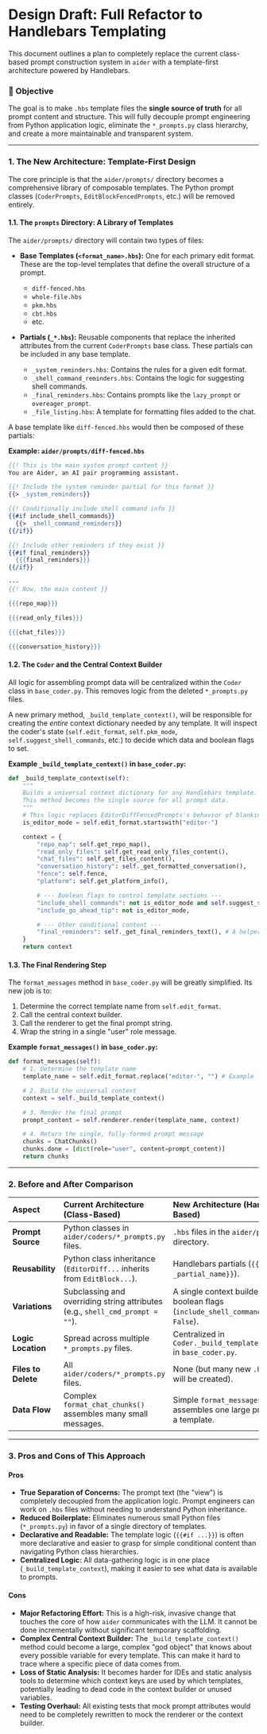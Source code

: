 # Design Draft: Full Refactor to Handlebars Templating

This document outlines a plan to completely replace the current class-based prompt construction system in `aider` with a template-first architecture powered by Handlebars.

### 🎯 Objective

The goal is to make `.hbs` template files the **single source of truth** for all prompt content and structure. This will fully decouple prompt engineering from Python application logic, eliminate the `*_prompts.py` class hierarchy, and create a more maintainable and transparent system.

---

### 1. The New Architecture: Template-First Design

The core principle is that the `aider/prompts/` directory becomes a comprehensive library of composable templates. The Python prompt classes (`CoderPrompts`, `EditBlockFencedPrompts`, etc.) will be removed entirely.

#### 1.1. The `prompts` Directory: A Library of Templates

The `aider/prompts/` directory will contain two types of files:

*   **Base Templates (`<format_name>.hbs`):** One for each primary edit format. These are the top-level templates that define the overall structure of a prompt.
    *   `diff-fenced.hbs`
    *   `whole-file.hbs`
    *   `pkm.hbs`
    *   `cbt.hbs`
    *   etc.

*   **Partials (`_*.hbs`):** Reusable components that replace the inherited attributes from the current `CoderPrompts` base class. These partials can be included in any base template.
    *   `_system_reminders.hbs`: Contains the rules for a given edit format.
    *   `_shell_command_reminders.hbs`: Contains the logic for suggesting shell commands.
    *   `_final_reminders.hbs`: Contains prompts like the `lazy_prompt` or `overeager_prompt`.
    *   `_file_listing.hbs`: A template for formatting files added to the chat.

A base template like `diff-fenced.hbs` would then be composed of these partials:

**Example: `aider/prompts/diff-fenced.hbs`**
```handlebars
{{! This is the main system prompt content }}
You are Aider, an AI pair programming assistant.

{{! Include the system reminder partial for this format }}
{{> _system_reminders}}

{{! Conditionally include shell command info }}
{{#if include_shell_commands}}
  {{> _shell_command_reminders}}
{{/if}}

{{! Include other reminders if they exist }}
{{#if final_reminders}}
  {{{final_reminders}}}
{{/if}}

---
{{! Now, the main content }}

{{{repo_map}}}

{{{read_only_files}}}

{{{chat_files}}}

{{{conversation_history}}}
```

#### 1.2. The `Coder` and the Central Context Builder

All logic for assembling prompt data will be centralized within the `Coder` class in `base_coder.py`. This removes logic from the deleted `*_prompts.py` files.

A new primary method, `_build_template_context()`, will be responsible for creating the *entire* context dictionary needed by any template. It will inspect the coder's state (`self.edit_format`, `self.pkm_mode`, `self.suggest_shell_commands`, etc.) to decide which data and boolean flags to set.

**Example `_build_template_context()` in `base_coder.py`:**
```python
def _build_template_context(self):
    """
    Builds a universal context dictionary for any Handlebars template.
    This method becomes the single source for all prompt data.
    """
    # This logic replaces EditorDiffFencedPrompts's behavior of blanking out prompts.
    is_editor_mode = self.edit_format.startswith("editor-")

    context = {
        "repo_map": self.get_repo_map(),
        "read_only_files": self.get_read_only_files_content(),
        "chat_files": self.get_files_content(),
        "conversation_history": self._get_formatted_conversation(),
        "fence": self.fence,
        "platform": self.get_platform_info(),

        # --- Boolean flags to control template sections ---
        "include_shell_commands": not is_editor_mode and self.suggest_shell_commands,
        "include_go_ahead_tip": not is_editor_mode,

        # --- Other conditional content ---
        "final_reminders": self._get_final_reminders_text(), # A helper to build this string
    }
    return context
```

#### 1.3. The Final Rendering Step

The `format_messages` method in `base_coder.py` will be greatly simplified. Its new job is to:
1.  Determine the correct template name from `self.edit_format`.
2.  Call the central context builder.
3.  Call the renderer to get the final prompt string.
4.  Wrap the string in a single "user" role message.

**Example `format_messages()` in `base_coder.py`:**
```python
def format_messages(self):
    # 1. Determine the template name
    template_name = self.edit_format.replace("editor-", "") # Example logic

    # 2. Build the universal context
    context = self._build_template_context()

    # 3. Render the final prompt
    prompt_content = self.renderer.render(template_name, context)

    # 4. Return the single, fully-formed prompt message
    chunks = ChatChunks()
    chunks.done = [dict(role="user", content=prompt_content)]
    return chunks
```

---

### 2. Before and After Comparison

| Aspect                | Current Architecture (Class-Based)                               | New Architecture (Handlebars-Based)                                    |
| :-------------------- | :--------------------------------------------------------------- | :--------------------------------------------------------------------- |
| **Prompt Source**     | Python classes in `aider/coders/*_prompts.py` files.             | `.hbs` files in the `aider/prompts/` directory.                        |
| **Reusability**       | Python class inheritance (`EditorDiff...` inherits from `EditBlock...`). | Handlebars partials (`{{> _partial_name}}`).                           |
| **Variations**        | Subclassing and overriding string attributes (e.g., `shell_cmd_prompt = ""`). | A single context builder setting boolean flags (`include_shell_commands: False`). |
| **Logic Location**    | Spread across multiple `*_prompts.py` files.                     | Centralized in `Coder._build_template_context()` in `base_coder.py`.   |
| **Files to Delete**   | All `aider/coders/*_prompts.py` files.                           | None (but many new `.hbs` files will be created).                      |
| **Data Flow**         | Complex `format_chat_chunks()` assembles many small messages.    | Simple `format_messages()` assembles one large prompt from a template. |

---

### 3. Pros and Cons of This Approach

#### Pros

*   **True Separation of Concerns:** The prompt text (the "view") is completely decoupled from the application logic. Prompt engineers can work on `.hbs` files without needing to understand Python inheritance.
*   **Reduced Boilerplate:** Eliminates numerous small Python files (`*_prompts.py`) in favor of a single directory of templates.
*   **Declarative and Readable:** The template logic (`{{#if ...}}`) is often more declarative and easier to grasp for simple conditional content than navigating Python class hierarchies.
*   **Centralized Logic:** All data-gathering logic is in one place (`_build_template_context`), making it easier to see what data is available to prompts.

#### Cons

*   **Major Refactoring Effort:** This is a high-risk, invasive change that touches the core of how `aider` communicates with the LLM. It cannot be done incrementally without significant temporary scaffolding.
*   **Complex Central Context Builder:** The `_build_template_context()` method could become a large, complex "god object" that knows about every possible variable for every template. This can make it hard to trace where a specific piece of data comes from.
*   **Loss of Static Analysis:** It becomes harder for IDEs and static analysis tools to determine which context keys are used by which templates, potentially leading to dead code in the context builder or unused variables.
*   **Testing Overhaul:** All existing tests that mock prompt attributes would need to be completely rewritten to mock the renderer or the context builder.
